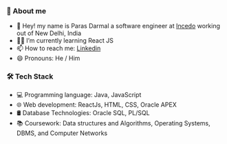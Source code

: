 ### 👋 About me

- 🔭 Hey! my name is Paras Darmal a software engineer at [Incedo](https://www.incedoinc.com/) working out of New Delhi, India
- 👩‍💻 I’m currently learning React JS
- 📫 How to reach me: [Linkedin](https://www.linkedin.com/in/paras-darmal-he-him-73582b1b0/)
- 😄 Pronouns: He / Him

### 🛠 Tech Stack

- 💻 Programming language: Java, JavaScript
- 🌐 Web development: ReactJs, HTML, CSS, Oracle APEX
- 🛢 Database Technologies: Oracle SQL, PL/SQL
- 📚 Coursework: Data structures and Algorithms, Operating Systems, DBMS, and Computer Networks

